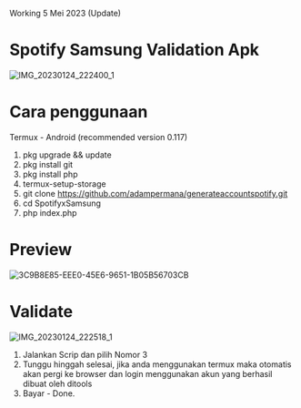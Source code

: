 Working 5 Mei 2023 (Update)

# Spotify Samsung Validation Apk
![IMG_20230124_222400_1](https://user-images.githubusercontent.com/115182304/214334875-bc95ac66-814e-40d4-b0e6-468bcc271208.jpg)


# Cara penggunaan

Termux - Android (recommended version 0.117)

1. pkg upgrade && update
2. pkg install git
3. pkg install php
4. termux-setup-storage
5. git clone https://github.com/adampermana/generateaccountspotify.git
6. cd SpotifyxSamsung
7. php index.php

# Preview
![3C9B8E85-EEE0-45E6-9651-1B05B56703CB](https://i.ibb.co/sHbcHKF/Screenshot-2023-08-27-230228.png)

# Validate
![IMG_20230124_222518_1](https://user-images.githubusercontent.com/115182304/214335191-b7e38295-6bbe-4bdb-a39a-d45442d4758a.jpg)

1. Jalankan Scrip dan pilih Nomor 3
2. Tunggu hinggah selesai, jika anda menggunakan termux maka otomatis akan pergi ke browser dan login menggunakan akun yang berhasil dibuat oleh ditools
3. Bayar - Done.
